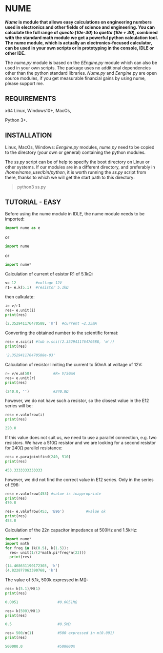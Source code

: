 # NUME
**_Nume_ is module that allows easy calculations on engineering numbers used in electronics and
other fields of science and engineering. You can calculate the full range of _quecto_ (_10e-30_) to
_quetta_ (_10e + 30_), combined with the standard math module we get a powerful python calculation
tool. The nume module, which is actually an electronics-focused calculator, can be used in your
own scripts or in prototyping in the console, IDLE or other IDE.**

The _nume.py_ module is based on the _EEngine.py_ module which can also be used in your own
scripts. The package uses no additional dependencies other than the python standard libraries.
_Nume.py_ and _Eengine_.py are open source modules, if you get measurable financial gains by using
nume, please support me.

## REQUIREMENTS
x64 Linux, Windows10+, MacOs,

Python 3+.

## INSTALLATION
Linux, MacOs, Windows:
_Eengine.py_ modules, _nume.py_ need to be copied to the directory (your own or general) containing
the python modules.

The _ss.py_ script can be of help to specify the boot directory on Linux or other systems. If our modules are in
a different directory, and preferably in _/home/name_user/bin/python_, it is worth running the _ss.py_
script from there, thanks to which we will get the start path to this directory:

> python3 ss.py

## TUTORIAL - EASY
Before using the nume module in IDLE, the nume module needs to be imported:

```python
import nume as e
```

or

```python
import nume
```

or

```python
import nume*
```

Calculation of current of esistor R1 of 5.1kΩ:

```python
v= 12         #voltage 12V
r1= e.k(5.1)  #resistor 5.1kΩ
```

then calkulate:

```python
i= v/r1
res= e.unit(i)
print(res)

(2.352941176470588, 'm')  #current ≈2.35mA
```

Converting the obtained number to the scientific format:

```python
res= e.sci(i) #lub e.sci((2.352941176470588, 'm'))
print(res)

'2.352941176470588e-03'
```

Calculation of resistor limiting the current to 50mA at voltage of 12V:

```python
r= v/e.m(50)          #R= V/50mA
res= e.unit(r)
print(res)

(240.0, '')           #240.0Ω
```

however, we do not have such a resistor, so the closest value in the E12 series will be:

```python
res= e.valofrow(i)
print(res)

220.0
```

If this value does not suit us, we need to use a parallel connection, e.g. two resistors. We have a
510Ω resistor and we are looking for a second resistor for 240Ω parallel resistance:

```python
res= e.parajointfind(240, 510)
print(res)

453.3333333333333
```

however, we did not find the correct value in E12 series. Only in the series of E96:

```python
res= e.valofrow(453) #value is inappropriate
print(res)
470.0

res= e.valofrow(453, 'E96')          #value ok
print(res)
453.0
```

Calculation of the 22n capacitor impedance at 500Hz and 1.5kHz:

```python
import nume*
import math
for freq in (k(0.5), k(1.5)):
  res= unit(1/(2*math.pi*freq*n(22)))
  print(res)

(14.468631190172303, 'k')
(4.822877063390768, 'k')
```

The value of 5.1k, 500k expressed in M():

```python
res= k(5.1)/M(1)
print(res)

0.0051                  #0.0051MΩ

res= k(500)/M(1)
print(res)

0.5                     #0.5MΩ

res= 500/m(1)           #500 expressed in m(0.001)
print(res)

500000.0                #500000m
```
